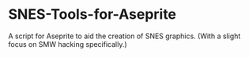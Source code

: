 # SNES-Tools-for-Aseprite
A script for Aseprite to aid the creation of SNES graphics. (With a slight focus on SMW hacking specifically.)

